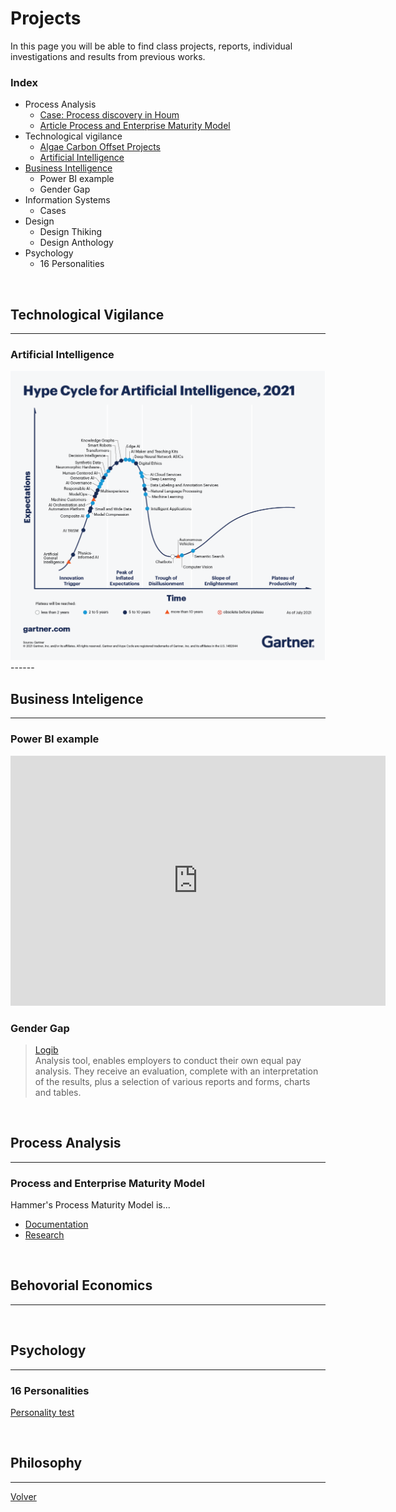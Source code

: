 # Projects

In this page you will be able to find class projects, reports, individual investigations and results from previous works.

### Index
* Process Analysis
  * [Case: Process discovery in Houm](./projects/houm_case.html) 
  * [Article Process and Enterprise Maturity Model](#process) 
* Technological vigilance
  * [Algae Carbon Offset Projects](./projects/algae.html)
  * [Artificial Intelligence](#ai)
* [Business Intelligence](#bi)
  * Power BI example
  * Gender Gap
* Information Systems
  * Cases   
* Design
  * Design Thiking 
  * Design Anthology
* Psychology
  * 16 Personalities 

<br>

## Technological Vigilance <a name="tech_vigilance"></a>
------

### Artificial Intelligence <a name="ai"></a>
<img src="./assets/img/HypeCycleAI.png">
------
<br>

## Business Inteligence <a name="bi"></a>
------
### Power BI example
<iframe title="Reporte Ventas Videojuegos - Page 1" width="600" height="400" src="https://app.powerbi.com/reportEmbed?reportId=c019f37b-b110-4a92-8159-9ede9c313fd5&autoAuth=true&ctid=5ff5d9fa-f83f-4ac1-a4d2-eb48ea0a00d2&config=eyJjbHVzdGVyVXJsIjoiaHR0cHM6Ly93YWJpLXNvdXRoLWNlbnRyYWwtdXMtcmVkaXJlY3QuYW5hbHlzaXMud2luZG93cy5uZXQvIn0%3D" frameborder="0" allowFullScreen="true"></iframe>

<br>

### Gender Gap
>[Logib](https://www.logib.admin.ch/home)    
Analysis tool, enables employers to conduct their own equal pay analysis. They receive an evaluation, complete with an interpretation of the results, plus a selection of various reports and forms, charts and tables.  

<br>

## Process Analysis <a name="process"></a>
-----
### Process and Enterprise Maturity Model
Hammer's Process Maturity Model is...

* [Documentation](http://www.hammerandco.com/pemm.htm)
* [Research](https://www.researchgate.net/publication/265220113_Michael_Hammer%27s_Process_and_Enterprise_Maturity_Model)


<br>

## Behovorial Economics
-----
<br>


## Psychology
-----
### 16 Personalities 

[Personality test](https://www.16personalities.com/free-personality-test)


<br>

## Philosophy

------
[Volver](./)
